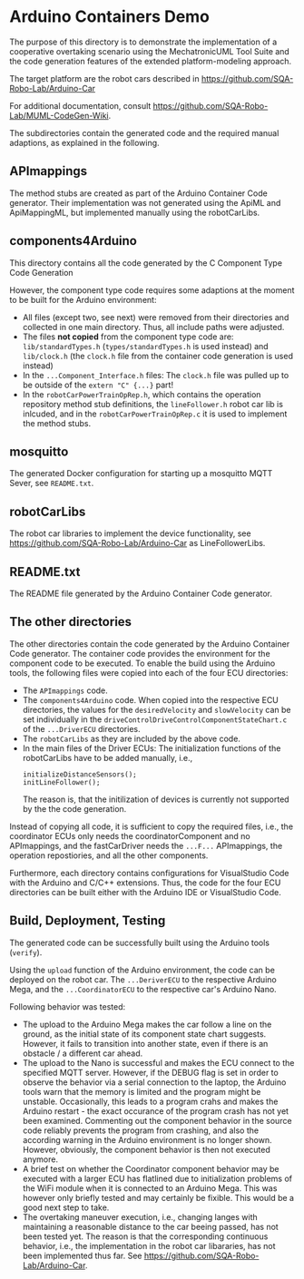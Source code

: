 # Arduino Containers Demo

The purpose of this directory is to demonstrate the implementation of a cooperative overtaking scenario using the MechatronicUML Tool Suite and the code generation features of the extended platform-modeling approach.

The target platform are the robot cars described in https://github.com/SQA-Robo-Lab/Arduino-Car

For additional documentation, consult https://github.com/SQA-Robo-Lab/MUML-CodeGen-Wiki. 

The subdirectories contain the generated code and the required manual adaptions, as explained in the following.

## APImappings

The method stubs are created as part of the Arduino Container Code generator. Their implementation was not generated using the ApiML and ApiMappingML, but implemented manually using the robotCarLibs.

## components4Arduino

This directory contains all the code generated by the C Component Type Code Generation

However, the component type code requires some adaptions at the moment to be built for the Arduino environment:
* All files (except two, see next) were removed from their directories and collected in one main directory. Thus, all include paths were adjusted.
* The files **not copied** from the component type code are: ```lib/standardTypes.h``` (```types/standardTypes.h``` is used instead) and ```lib/clock.h``` (the ```clock.h``` file from the container code generation is used instead)
* In the ```...Component_Interface.h``` files: The ```clock.h``` file was pulled up to be outside of the ```extern "C" {...}``` part!
* In the ```robotCarPowerTrainOpRep.h```, which contains the operation repository method stub definitions, the ```lineFollower.h``` robot car lib is inlcuded, and in the ```robotCarPowerTrainOpRep.c``` it is used to implement the method stubs.

## mosquitto

The generated Docker configuration for starting up a mosquitto MQTT Sever, see ```README.txt```.

## robotCarLibs

The robot car libraries to implement the device functionality, see https://github.com/SQA-Robo-Lab/Arduino-Car as LineFollowerLibs.

## README.txt

The README file generated by the Arduino Container Code generator.

## The other directories

The other directories contain the code generated by the Arduino Container Code generator. The container code provides the environment for the component code to be executed. To enable the build using the Arduino tools, the following files were copied into each of the four ECU directories:
* The ```APImappings``` code.
* The ```components4Arduino``` code. When copied into the respective ECU directories, the values for the ```desiredVelocity``` and ```slowVelocity``` can be set individually in the ```driveControlDriveControlComponentStateChart.c``` of the ```...DriverECU``` directories.
* The ```robotCarLibs``` as they are included by the above code.
* In the main files of the Driver ECUs: The initialization functions of the robotCarLibs have to be added manually, i.e., 
    ```
    initializeDistanceSensors();
    initLineFollower();
    ```
    The reason is, that the initilization of devices is currently not supported by the the code generation.

Instead of copying all code, it is sufficient to copy the required files, i.e., the coordinator ECUs only needs the coordinatorComponent and no APImappings, and the fastCarDriver needs the ```...F...``` APImappings, the operation repostiories, and all the other components.

Furthermore, each directory contains configurations for VisualStudio Code with the Arduino and C/C++ extensions. Thus, the code for the four ECU directories can be built either with the Arduino IDE or VisualStudio Code.

## Build, Deployment, Testing

The generated code can be successfully built using the Arduino tools (```verify```).

Using the ```upload``` function of the Arduino environment, the code can be deployed on the robot car. The ```...DeriverECU``` to the respective Arduino Mega, and the ```...CoordinatorECU``` to the respective car's Arduino Nano. 

Following behavior was tested:
* The upload to the Arduino Mega makes the car follow a line on the ground, as the initial state of its component state chart suggests. However, it fails to transition into another state, even if there is an obstacle / a different car ahead.
* The upload to the Nano is successful and makes the ECU connect to the specified MQTT server. However, if the DEBUG flag is set in order to observe the behavior via a serial connection to the laptop, the Arduino tools warn that the memory is limited and the program might be unstable. Occasionally, this leads to a program crahs and makes the Arduino restart - the exact occurance of the program crash has not yet been examined. Commenting out the component behavior in the source code reliably prevents the program from crashing, and also the according warning in the Arduino environment is no longer shown. However, obviously, the component behavior is then not executed anymore.
* A brief test on whether the Coordinator component behavior may be executed with a larger ECU has flatlined due to initialization problems of the WiFi module when it is connected to an Arduino Mega. This was however only briefly tested and may certainly be fixible. This would be a good next step to take.
* The overtaking maneuver execution, i.e., changing langes with maintaining a reasonable distance to the car beeing passed, has not been tested yet. The reason is that the corresponding continuous behavior, i.e., the implementation in the robot car libararies, has not been implemented thus far. See https://github.com/SQA-Robo-Lab/Arduino-Car. 